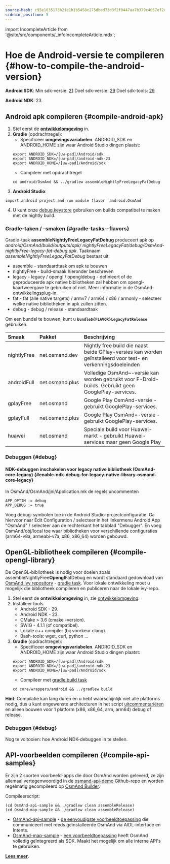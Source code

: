 ```yaml
---
source-hash: c95e1035173b21e1b1b5458c275dbed73d3f2f0447aa7b379c4057ef2e86720b
sidebar_position: 5
---
```

import IncompleteArticle from '@site/src/components/_infoIncompleteArticle.mdx';

# Hoe de Android-versie te compileren {#how-to-compile-the-android-version}


**Android SDK**:
Min sdk-versie: [21](https://github.com/osmandapp/OsmAnd/blob/master/OsmAnd/build.gradle#L38)
Doel sdk-versie: [29](https://github.com/osmandapp/OsmAnd/blob/master/OsmAnd/build-common.gradle#L6)
Doel sdk-tools: [29](https://github.com/osmandapp/OsmAnd/blob/master/OsmAnd/build-common.gradle#L6)

**Android NDK**: 23.


## Android apk compileren {#compile-android-apk}
1. Stel eerst de **[ontwikkelomgeving](setup-the-dev-environment.md)** in.
2. **Gradle** (opdrachtregel):
    - Specificeer **omgevingsvariabelen**. ANDROID_SDK en ANDROID_HOME zijn waar Android Studio dingen plaatst:
    ```
    export ANDROID_SDK=/[uw-pad]/Android/sdk
    export ANDROID_NDK=/[uw-pad]/android-ndk-23
    export ANDROID_HOME=/[uw-pad]/Android/sdk
    ```
    - Compileer met opdrachtregel
    ```
    cd android/OsmAnd && ../gradlew assembleNightlyFreeLegacyFatDebug
    ```
3. **Android Studio**:
 ```
 import android project and run module flavor `android.OsmAnd`
 ```
4. U kunt onze [debug.keystore](https://github.com/osmandapp/Osmand/tree/master/keystores) gebruiken om builds compatibel te maken met de nightly build.


### Gradle-taken / -smaken {#gradle-tasks--flavors}

Gradle-taak **assembleNightlyFreeLegacyFatDebug** produceert apk op *android/OsmAnd/build/outputs/apk/* *nightlyFreeLegacyFat/debug/OsmAnd-nightlyFree-legacy-fat-debug.apk*. Taaknaam *assembleNightlyFreeLegacyFatDebug* bestaat uit:
- assemble - standaardtaak om apk te bouwen
- nightlyFree - build-smaak hieronder beschreven
- legacy - legacy / opengl / opengldebug - definieert of de geproduceerde apk native bibliotheken zal hebben om opengl-kaartweergave te gebruiken of niet. Meer informatie in de OsmAnd-ontwikkelingsplug-in.
- fat - fat (alle native targets) / armv7 / arm64 / x86 / armonly - selecteer welke native bibliotheken in apk zullen zitten.
- debug - debug / release - standaardtaak

Om een bundel te bouwen, kunt u **`bundle${FLAVOR}LegacyFatRelease`** gebruiken.


| Smaak | Pakket | Beschrijving
|:--------|:---------------|:---------------|
| nightlyFree | net.osmand.dev | Nightly free build die naast beide GPlay-versies kan worden geïnstalleerd voor test- en verkenningsdoeleinden
| androidFull | net.osmand.plus | Volledige OsmAnd~-versie kan worden gebruikt voor F-Droid-builds. Gebruikt geen GooglePlay-services.
| gplayFree | net.osmand | Google Play OsmAnd-versie - gebruikt GooglePlay-services.
| gplayFull | net.osmand.plus | Google Play OsmAnd+-versie - gebruikt GooglePlay-services.
| huawei | net.osmand | Speciale build voor Huawei-markt - gebruikt Huawei-services maar geen Google Play

### Debuggen {#debug}

#### NDK-debuggen inschakelen voor legacy native bibliotheek (OsmAnd-core-legacy) {#enable-ndk-debug-for-legacy-native-library-osmand-core-legacy}

In OsmAnd/OsmAnd/jni/Application.mk de regels uncommenten
```
APP_OPTIM := debug
APP_DEBUG := true
```
Voeg debug-symbolen toe in de Android Studio-projectconfiguratie. Ga hiervoor naar Edit Configuration / selecteer in het linkermenu Android App "OsmAnd" / selecteer aan de rechterkant het tabblad "Debugger". En voeg OsmAnd/obj/local toe waar bibliotheken voor verschillende configuraties (arm64-v8a, armeabi-v7a, x86, x86_64) worden gebouwd.


## OpenGL-bibliotheek compileren {#compile-opengl-library}

De OpenGL-bibliotheek is nodig voor doelen zoals assembleNightlyFree**Opengl**FatDebug en wordt standaard gedownload van [OsmAnd ivy repository](https://builder.osmand.net/ivy/net.osmand/) - [gradle task](https://github.com/osmandapp/OsmAnd/blob/master/OsmAnd/build.gradle#L187). Voor lokale ontwikkeling moet u mogelijk die bibliotheek compileren en publiceren naar de lokale ivy-repo.

1. Stel eerst de **ontwikkelomgeving** in, zie [ontwikkelomgeving](./setup-the-dev-environment).
2. Installeer tools.
    - Android SDK - 29.
    - Android NDK - 23.
    - CMake > 3.6 (cmake -version).
    - SWIG - 4.1.1 (of compatibel).
    - Lokale c++ compiler (bij voorkeur clang).
    - Bash-tools: wget, curl, python ...
3. **Gradle** (opdrachtregel):
    - Specificeer **omgevingsvariabelen**. ANDROID_SDK en ANDROID_HOME zijn waar Android Studio dingen plaatst:
    ```
    export ANDROID_SDK=/[uw-pad]/Android/sdk
    export ANDROID_NDK=/[uw-pad]/android-ndk-23
    export ANDROID_HOME=/[uw-pad]/Android/sdk
    ```
    - Compileer met [gradle build task](https://github.com/osmandapp/OsmAnd-core/blob/master/wrappers/android/build.gradle)
    ```
    cd core/wrappers/android && ../gradlew build
    ```
    
**Hint**: Compilatie kan lang duren en u hebt waarschijnlijk niet alle platforms nodig, dus u kunt ongewenste architecturen in het script [uitcommentariëren](https://github.com/osmandapp/OsmAnd-core/blob/master/wrappers/android/build.sh#L64) en alleen bouwen voor 1 platform (x86, x86_64, arm, arm64) debug of release.

### Debuggen {#debug}

Nog te voltooien: hoe Android NDK-debuggen in te stellen.

## API-voorbeelden compileren {#compile-api-samples}
<IncompleteArticle/>

Er zijn 2 soorten voorbeeld-apps die door OsmAnd worden geleverd, ze zijn allemaal vertegenwoordigd in de [osmand-api-demo](https://github.com/osmandapp/osmand-api-demo) Github-repo en worden regelmatig gecompileerd op [OsmAnd Builder](https://builder.osmand.net:8080/view/OsmAnd%20Builds/job/OsmAnd-API-demo/).

Compileerscript:
```
(cd OsmAnd-api-sample && ./gradlew clean assembleRelease)
(cd OsmAnd-map-sample && ./gradlew clean assembleRelease)
```

- [OsmAnd-api-sample](https://github.com/osmandapp/osmand-api-demo/tree/master/OsmAnd-api-sample) - [de eenvoudigste voorbeeldtoepassing](https://download.osmand.net/latest-night-build/OsmAnd-api-sample.apk) die communiceert met reeds geïnstalleerde OsmAnd via AIDL-interface en Intents.
- [OsmAnd-map-sample](https://github.com/osmandapp/osmand-api-demo/tree/master/OsmAnd-map-sample) - [een voorbeeldtoepassing](https://download.osmand.net/latest-night-build/OsmAnd-map-sample.apk) heeft OsmAnd volledig geïntegreerd als SDK. Maakt het mogelijk om alle interne API's te gebruiken.

**[Lees meer](../osmand-api-sdk/index.md)**.